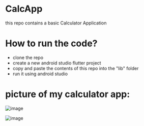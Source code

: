 # CalcApp
this repo contains a basic Calculator Application
# How to run the code?
- clone the repo
- create a new android studio flutter project
- copy and paste the contents of this repo into the "lib" folder
- run it using android studio

# picture of my calculator app:
![image](https://github.com/AzwadFawadHasan/CalcApp/assets/106096161/d9693e06-86d3-46fe-9aa3-721c9e865164)


![image](https://github.com/AzwadFawadHasan/CalcApp/assets/106096161/ad346366-e79e-4292-a052-9b05f80d8151)


